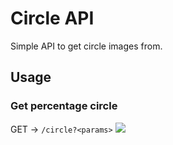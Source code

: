 # Circle API
Simple API to get circle images from.

## Usage
### Get percentage circle
GET -> `/circle?<params>`
![](https://i.imgur.com/3xxIEbt.png)